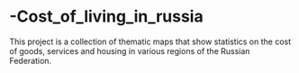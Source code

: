 # -Сost_of_living_in_russia
This project is a collection of thematic maps that show statistics on the cost of goods, services and housing in various regions of the Russian Federation.
